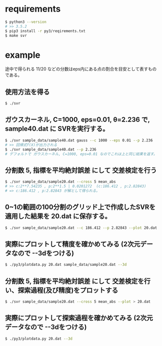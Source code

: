 # requirements
```sh
$ python3 --version
# >> 3.5.2
$ pip3 install -r py3/reqirements.txt
$ make svr
```

# example
途中で得られる 11/20 などの分数はeps内にある点の割合を目安として表すものである。

## 使用方法を得る
```sh
$ ./svr
```

## ガウスカーネル, C=1000, eps=0.01, θ=2.236 で, sample40.dat に SVRを実行する。
```sh
$ ./svr sample_data/sample40.dat gauss --c 1000 --eps 0.01 --p 2.236
# >> 回帰式f(X)が出力される
$ ./svr sample_data/sample40.dat --p 2.236
# デフォルトで ガウスカーネル, C=1000, eps=0.01 なのでこれは上と同じ結果を返す。
```

## 分割数 5, 指標を平均絶対誤差 にして 交差検定を行う
```sh
$ ./svr sample_data/sample20.dat --cross 5 mean_abs
# >> c:2**7.54235 , p:2**1.5 | 0.0201272  (c:186.412 , p:2.82843)
# => c:186.412 , p:2.82843 が解として得られる。
```

## 0~1の範囲の100分割のグリッド上で作成したSVRを適用した結果を 20.dat に保存する。
```sh
$ ./svr sample_data/sample20.dat --c 186.412 --p 2.82843 --plot 20.dat
```

## 実際にプロットして精度を確かめてみる (2次元データなので --3dをつける)
```sh
$ ./py3/plotdata.py 20.dat sample_data/sample20.dat --3d
```

## 分割数 5, 指標を平均絶対誤差 にして 交差検定を行い、探索過程(及び精度)をプロットする
```sh
$ ./svr sample_data/sample20.dat --cross 5 mean_abs --plot > 20.dat
```

## 実際にプロットして探索過程を確かめてみる (2次元データなので --3dをつける)
```sh
$ ./py3/plotdata.py 20.dat --3d
```

